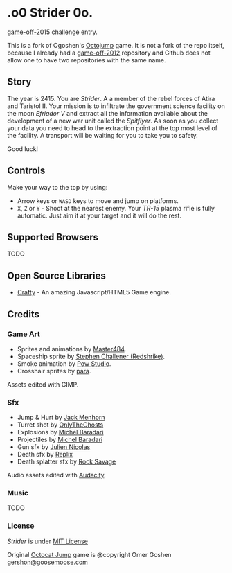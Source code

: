 .o0 Strider 0o.
===============================

[game-off-2015](https://github.com/blog/1972-the-game-has-changed) challenge entry.

This is a fork of Ogoshen's [Octojump](https://github.com/ogoshen/game-off-2012) game. It is not a fork of the repo itself, because
I already had a [game-off-2012](https://github.com/petarov/game-off-2012) repository and Github does not allow one to have two repositories with the same name.

## Story

The year is 2415. You are _Strider_. A a member of the rebel forces of Atira and Taristol II. Your mission is to infiltrate the government science facility on the moon *Efriador V* and extract all the information available about the development of a new war unit called the *Spitflyer*. As soon as you collect your data you need to head to the extraction point at the top most level of the facility. A transport will be waiting for you to take you to safety. 

Good luck!

## Controls

Make your way to the top by using:

  * Arrow keys or `WASD` keys to move and jump on platforms.
  * `X`, `Z` or `Y` - Shoot at the nearest enemy. Your *TR-15* plasma rifle is fully automatic. Just aim it at your target and it will do the rest.

## Supported Browsers

TODO

## Open Source Libraries

  * [Crafty](http://craftyjs.com) - An amazing Javascript/HTML5 Game engine.

## Credits
### Game Art

  * Sprites and animations by [Master484](http://opengameart.org/content/open-gunner-starter-kit).
  * Spaceship sprite by [Stephen Challener (Redshrike)](http://opengameart.org/content/space-ship-building-bits-volume-1).
  * Smoke animation by [Pow Studio](http://powstudios.com/content/smoke-animation-pack-1).
  * Crosshair sprites by [para](http://opengameart.org/content/64-crosshairs-pack).

Assets edited with GIMP.

### Sfx

  * Jump & Hurt by [Jack Menhorn](http://opengameart.org/content/fps-placeholder-sounds)
  * Turret shot by [OnlyTheGhosts](https://www.freesound.org/people/OnlyTheGhosts/sounds/251430/)
  * Explosions by [Michel Baradari](http://opengameart.org/content/2-high-quality-explosions)
  * Projectiles by [Michel Baradari](http://opengameart.org/content/4-projectile-launches)
  * Gun sfx by [Julien Nicolas](https://www.freesound.org/people/Julien%20Nicolas/sounds/133799/)
  * Death sfx by [Replix](https://www.freesound.org/people/Replix/sounds/173126/)
  * Death splatter sfx by [Rock Savage](https://www.freesound.org/people/Rock%20Savage/sounds/81042/)

Audio assets edited with [Audacity](http://audacity.sourceforge.net/).

### Music

TODO

### License

*Strider* is under [MIT License](LICENSE)

Original [Octocat Jump](https://github.com/ogoshen/game-off-2012) game is @copyright Omer Goshen <gershon@goosemoose.com>